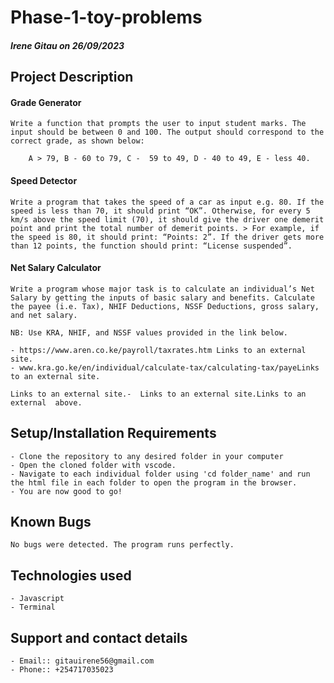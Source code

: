 # Phase-1-toy-problems
#### *Irene Gitau on 26/09/2023*

## Project Description
#### Grade Generator
    Write a function that prompts the user to input student marks. The 
    input should be between 0 and 100. The output should correspond to the 
    correct grade, as shown below: 

        A > 79, B - 60 to 79, C -  59 to 49, D - 40 to 49, E - less 40.

#### Speed Detector 
    Write a program that takes the speed of a car as input e.g. 80. If the speed is less than 70, it should print “OK”. Otherwise, for every 5 km/s above the speed limit (70), it should give the driver one demerit point and print the total number of demerit points. > For example, if the speed is 80, it should print: “Points: 2”. If the driver gets more than 12 points, the function should print: “License suspended”.

#### Net Salary Calculator
    Write a program whose major task is to calculate an individual’s Net Salary by getting the inputs of basic salary and benefits. Calculate the payee (i.e. Tax), NHIF Deductions, NSSF Deductions, gross salary, and net salary. 

    NB: Use KRA, NHIF, and NSSF values provided in the link below.

    - https://www.aren.co.ke/payroll/taxrates.htm Links to an external site.
    - www.kra.go.ke/en/individual/calculate-tax/calculating-tax/payeLinks to an external site.
     
    Links to an external site.-  Links to an external site.Links to an external  above.

## Setup/Installation Requirements
    - Clone the repository to any desired folder in your computer
    - Open the cloned folder with vscode.
    - Navigate to each individual folder using 'cd folder_name' and run the html file in each folder to open the program in the browser.
    - You are now good to go!
   

## Known Bugs
    No bugs were detected. The program runs perfectly.

## Technologies used
    - Javascript
    - Terminal

## Support and contact details
    - Email:: gitauirene56@gmail.com
    - Phone:: +254717035023
